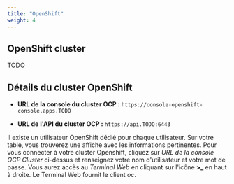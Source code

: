 ```yaml
---
title: "OpenShift"
weight: 4
---
```


## OpenShift cluster

TODO

## Détails du cluster OpenShift

* **URL de la console du cluster OCP :** `https://console-openshift-console.apps.TODO`

* **URL de l'API du cluster OCP :** `https://api.TODO:6443`

Il existe un utilisateur OpenShift dédié pour chaque utilisateur.
Sur votre table, vous trouverez une affiche avec les informations pertinentes.
Pour vous connecter à votre cluster Openshift, cliquez sur *URL de la console OCP Cluster* ci-dessus et renseignez votre nom d'utilisateur et votre mot de passe. Vous aurez accès au *Terminal Web* en cliquant sur l'icône **>_** en haut à droite. Le Terminal Web fournit le client *oc*.